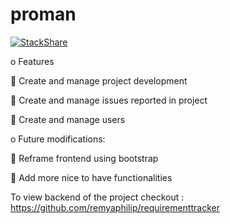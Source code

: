 
# proman

[![StackShare](https://img.shields.io/badge/tech-stack-0690fa.svg?style=flat)](https://stackshare.io/remyaphilip/frontend-project)

o	Features

	Create and manage project development 

	Create and manage issues reported in project

	Create and manage users 

o	Future modifications: 

	Reframe frontend using bootstrap 

	Add more nice to have functionalities
   
To view backend of the project checkout : https://github.com/remyaphilip/requirementtracker
